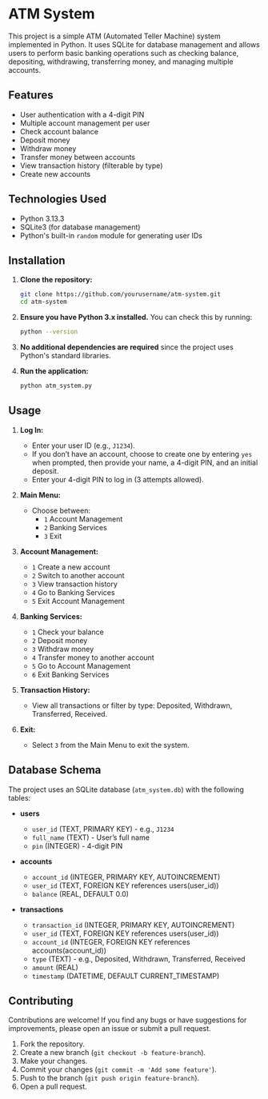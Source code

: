 # ATM System

This project is a simple ATM (Automated Teller Machine) system implemented in Python. It uses SQLite for database management and allows users to perform basic banking operations such as checking balance, depositing, withdrawing, transferring money, and managing multiple accounts.

## Features

- User authentication with a 4-digit PIN
- Multiple account management per user
- Check account balance
- Deposit money
- Withdraw money
- Transfer money between accounts
- View transaction history (filterable by type)
- Create new accounts

## Technologies Used

- Python 3.13.3
- SQLite3 (for database management)
- Python's built-in `random` module for generating user IDs

## Installation

1. **Clone the repository:**
   ```bash
   git clone https://github.com/yourusername/atm-system.git
   cd atm-system
   ```

2. **Ensure you have Python 3.x installed.** You can check this by running:
   ```bash
   python --version
   ```

3. **No additional dependencies are required** since the project uses Python's standard libraries.

4. **Run the application:**
   ```bash
   python atm_system.py
   ```

## Usage

1. **Log In:**
   - Enter your user ID (e.g., `J1234`).
   - If you don’t have an account, choose to create one by entering `yes` when prompted, then provide your name, a 4-digit PIN, and an initial deposit.
   - Enter your 4-digit PIN to log in (3 attempts allowed).

2. **Main Menu:**
   - Choose between:
     - `1` Account Management
     - `2` Banking Services
     - `3` Exit

3. **Account Management:**
   - `1` Create a new account
   - `2` Switch to another account
   - `3` View transaction history
   - `4` Go to Banking Services
   - `5` Exit Account Management

4. **Banking Services:**
   - `1` Check your balance
   - `2` Deposit money
   - `3` Withdraw money
   - `4` Transfer money to another account
   - `5` Go to Account Management
   - `6` Exit Banking Services

5. **Transaction History:**
   - View all transactions or filter by type: Deposited, Withdrawn, Transferred, Received.

6. **Exit:**
   - Select `3` from the Main Menu to exit the system.

## Database Schema

The project uses an SQLite database (`atm_system.db`) with the following tables:

- **users**
  - `user_id` (TEXT, PRIMARY KEY) - e.g., `J1234`
  - `full_name` (TEXT) - User’s full name
  - `pin` (INTEGER) - 4-digit PIN

- **accounts**
  - `account_id` (INTEGER, PRIMARY KEY, AUTOINCREMENT)
  - `user_id` (TEXT, FOREIGN KEY references users(user_id))
  - `balance` (REAL, DEFAULT 0.0)

- **transactions**
  - `transaction_id` (INTEGER, PRIMARY KEY, AUTOINCREMENT)
  - `user_id` (TEXT, FOREIGN KEY references users(user_id))
  - `account_id` (INTEGER, FOREIGN KEY references accounts(account_id))
  - `type` (TEXT) - e.g., Deposited, Withdrawn, Transferred, Received
  - `amount` (REAL)
  - `timestamp` (DATETIME, DEFAULT CURRENT_TIMESTAMP)

## Contributing

Contributions are welcome! If you find any bugs or have suggestions for improvements, please open an issue or submit a pull request.

1. Fork the repository.
2. Create a new branch (`git checkout -b feature-branch`).
3. Make your changes.
4. Commit your changes (`git commit -m 'Add some feature'`).
5. Push to the branch (`git push origin feature-branch`).
6. Open a pull request.
